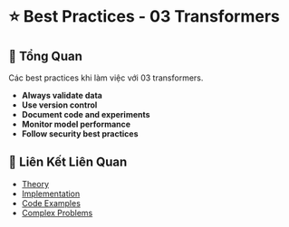 # ⭐ Best Practices - 03 Transformers

## 🎯 Tổng Quan

Các best practices khi làm việc với 03 transformers.

- **Always validate data**
- **Use version control**
- **Document code and experiments**
- **Monitor model performance**
- **Follow security best practices**

## 🔗 Liên Kết Liên Quan

- [Theory](./THEORY_03_transformers.md)
- [Implementation](./IMPLEMENTATION_03_transformers.md)
- [Code Examples](./CODE_EXAMPLES_03_transformers.md)
- [Complex Problems](./COMPLEX_PROBLEMS.md)
